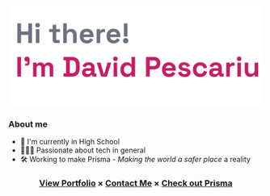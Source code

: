 <!--
    If you are reading this it means you either hate the readme or love it...
    Either way, hi :)

    Also you might want to see davidp-ro.github.io (Poor man's portofolio)
-->

<a href="https://github.com/davidp-ro">
    <img src="https://github.com/davidp-ro/davidp-ro/blob/master/assets/Header.png" alt="Header Image"/>
</a>

### About me

- 🏫 I'm currently in High School
- 👨🏻‍💻 Passionate about tech in general
- 🛠️ Working to make Prisma - _Making the world a safer place_ a reality

<h3 align=center>
    <a href="https://davidp-ro.github.io/" target="_blank">View Portfolio</a>
    &times;
    <a href="https://davidp-ro.github.io/#contact" target="_blank">Contact Me</a>
    &times;
    <a href="https://prisma-safety.netlify.app/" target="_blank">Check out Prisma</a>
</h3>
